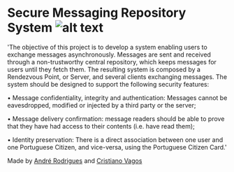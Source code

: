 # Secure Messaging Repository System ![alt text](https://cdn1.iconfinder.com/data/icons/mail-1-basic/512/17-Locked_Mail-512.png)

'The objective of this project is to develop a system enabling users to exchange messages asynchronously. Messages are sent and received through a non-trustworthy central repository, which keeps messages for users until they fetch them. The resulting system is composed by a Rendezvous Point, or Server, and several clients exchanging messages. The system should be designed to support the following security features:

• Message confidentiality, integrity and authentication: Messages cannot be
eavesdropped, modified or injected by a third party or the server;

• Message delivery confirmation: message readers should be able to prove that they have had access to their contents (i.e. have read them);

• Identity preservation: There is a direct association between one user and one Portuguese Citizen, and vice-versa, using the Portuguese Citizen Card.'




Made by [André Rodrigues](https://github.com/suduaya) and [Cristiano Vagos](https://github.com/cristianovagos)
